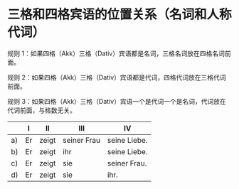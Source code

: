 # 三格和四格宾语的位置关系（名词和人称代词）

规则 1：如果四格（Akk）三格（Dativ）宾语都是名词，三格名词放在四格名词前面。

规则 2：如果四格（Akk）三格（Dativ）宾语都是代词，四格代词放在三格代词前面。

规则 3：如果四格（Akk）三格（Dativ）宾语一个是代词一个是名词，代词放在代词前面，与格数无关。

|      | I    | II    | III         | IV           |
| ---- | ---- | ----- | ----------- | ------------ |
| a)   | Er   | zeigt | seiner Frau | seine Liebe. |
| b)   | Er   | zeigt | ihr         | seine Liebe. |
| c)   | Er   | zeigt | sie         | seiner Frau. |
| d)   | Er   | zeigt | sie         | ihr.         |